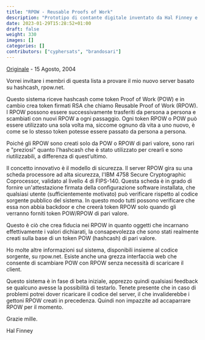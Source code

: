 ```yaml
---
title: "RPOW - Reusable Proofs of Work"
description: "Prototipo di contante digitale inventato da Hal Finney e precursore di Bitcoin - 15 Agosto, 2004"
date: 2023-01-29T15:28:52+01:00
draft: false
weight: 330
images: []
categories: []
contributors: ["cyphersats", "brandosari"]
---
```


[Originale](https://cryptome.org/rpow.htm) - 15 Agosto, 2004

Vorrei invitare i membri di questa lista a provare il mio nuovo server basato su hashcash, rpow.net.

Questo sistema riceve hashcash come token Proof of Work (POW) e in cambio crea token firmati RSA che chiamo Reusable Proof of Work (RPOW). I RPOW possono essere successivamente trasferiti da persona a persona e scambiati con nuovi RPOW a ogni passaggio. Ogni token RPOW o POW può essere utilizzato una sola volta ma, siccome ognuno dà vita a uno nuovo, è come se lo stesso token potesse essere passato da persona a persona.

Poiché gli RPOW sono creati solo da POW o RPOW di pari valore, sono rari e "preziosi" quanto l'hashcash che è stato utilizzato per crearli e sono riutilizzabili, a differenza di quest’ultimo.

Il concetto innovativo è il modello di sicurezza. Il server RPOW gira su una scheda processore ad alta sicurezza, l'IBM 4758 Secure Cryptographic Coprocessor, validato al livello 4 di FIPS-140. Questa scheda è in grado di fornire un'attestazione firmata della configurazione software installata, che qualsiasi utente (sufficientemente motivato) può verificare rispetto al codice sorgente pubblico del sistema. In questo modo tutti possono verificare che essa non abbia backdoor e che creerà token RPOW solo quando gli verranno forniti token POW/RPOW di pari valore.

Questo è ciò che crea fiducia nei RPOW in quanto oggetti che incarnano effettivamente i valori dichiarati, la consapevolezza che sono stati realmente creati sulla base di un token POW (hashcash) di pari valore.

Ho molte altre informazioni sul sistema, disponibili insieme al codice sorgente, su rpow.net. Esiste anche una grezza interfaccia web che consente di scambiare POW con RPOW senza necessità di scaricare il client.

Questo sistema è in fase di beta iniziale, apprezzo quindi qualsiasi feedback se qualcuno avesse la possibilità di testarlo. Tenete presente che in caso di problemi potrei dover ricaricare il codice del server, il che invaliderebbe i gettoni RPOW creati in precedenza. Quindi non impazzite ad accaparrare RPOW per il momento.

Grazie mille.

Hal Finney

